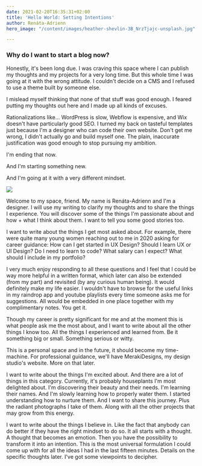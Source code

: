 ```yaml
---
date: 2021-02-20T16:35:31+02:00
title: 'Hello World: Setting Intentions'
author: Renáta-Adrienn
hero_image: "/content/images/heather-shevlin-3B_NrzTjajc-unsplash.jpg"

---
```

### Why do I want to start a blog now?

Honestly, it's been long due. I was craving this space where I can publish my thoughts and my projects for a very long time. But this whole time I was going at it with the wrong attitude. I couldn't decide on a CMS and I refused to use a theme built by someone else. 

I mislead myself thinking that none of that stuff was good enough. I feared putting my thoughts out here and I made up all kinds of excuses.

Rationalizations like... WordPress is slow, Webflow is expensive, and Wix doesn't have particularly good SEO. I turned my back on tasteful templates just because I'm a designer who can code their own website. Don't get me wrong, I didn't actually go and build myself one. The plain, inaccurate justification was good enough to stop pursuing my ambition.

I'm ending that now.

And I'm starting something new.

And I'm going at it with a very different mindset.

![](/content/images/sarah-dorweiler-9Z1KRIfpBTM-unsplash.jpg)

Welcome to my space, friend. My name is Renáta-Adrienn and I'm a designer. I will use my writing to clarify my thoughts and to share the things I experience. You will discover some of the things I'm passionate about and how + what I think about them. I want to tell you some good stories too.

I want to write about the things I get most asked about. For example, there were quite many young women reaching out to me in 2020 asking for career guidance: How can I get started in UX Design? Should I learn UX or UI Design? Do I need to learn to code? What salary can I expect? What should I include in my portfolio?

I very much enjoy responding to all these questions and I feel that I could be way more helpful in a written format, which later can also be extended (from my part) and revisited (by any curious human being). It would definitely make my life easier. I wouldn't have to browse for the useful links in my raindrop app and youtube playlists every time someone asks me for suggestions. All would be embedded in one place together with my complimentary notes. You get it.

Though my career is pretty significant for me and at the moment this is what people ask me the most about, and I want to write about all the other things I know too. All the things I experienced and learned from. Be it something big or small. Something serious or witty. 

This is a personal space and in the future, it should become my time-machine. For professional guidance, we'll have MerakiDesigns, my design studio's website. More on that later.

I want to write about the things I'm excited about. And there are a lot of things in this category. Currently, it's probably houseplants I'm most delighted about. I'm discovering their beauty and their needs. I'm learning their names. And I'm slowly learning how to properly water them. I started understanding how to nurture them. And I want to share this journey. Plus the radiant photographs I take of them. Along with all the other projects that may grow from this energy.

I want to write about the things I believe in. Like the fact that anybody can do better if they have the right mindset to do so. It all starts with a thought. A thought that becomes an emotion. Then you have the possibility to transform it into an intention. This is the most universal formulation I could come up with for all the ideas I had in the last fifteen minutes. Details on the specific thoughts later. I've got some viewpoints to decipher.